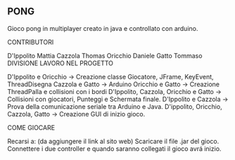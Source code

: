 PONG
------------------------------------------------------------------
Gioco pong in multiplayer creato in java e controllato con arduino.

CONTRIBUTORI

D'Ippolito Mattia
Cazzola Thomas
Oricchio Daniele
Gatto Tommaso
DIVISIONE LAVORO NEL PROGETTO

D'Ippolito e Oricchio -> Creazione classe Giocatore, JFrame, KeyEvent, ThreadDisegna
Cazzola e Gatto -> Arduino
Oricchio e Gatto -> Creazione ThreadPalla e collisioni con i bordi
D'Ippolito, Cazzola, Oricchio e Gatto -> Collisioni con giocatori, Punteggi e Schermata finale.
D'Ippolito e Cazzola -> Prova della comunicazione seriale tra Arduino e Java.
D'ippolito, Oricchio, Cazzola, Gatto -> Creazione GUI di inizio gioco.

COME GIOCARE

Recarsi a: (da aggiungere il link al sito web)
Scaricare il file .jar del gioco.
Connettere i due controller e quando saranno collegati il gioco avrá inizio.
